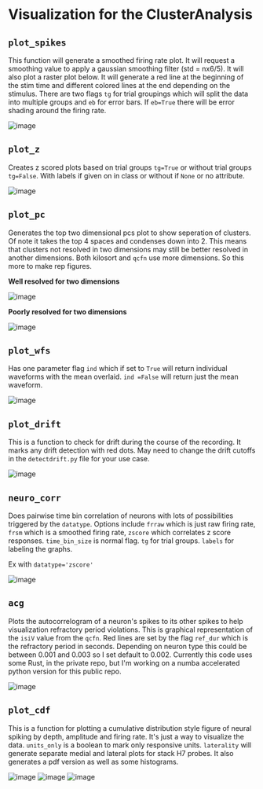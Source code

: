 # Visualization for the ClusterAnalysis

## `plot_spikes`

This function will generate a smoothed firing rate plot. It will request a smoothing value to apply a gaussian smoothing filter (std = nx6/5). It will also plot a raster plot below. It will generate a red line at the beginning of the stim time and different colored lines at the end depending on the stimulus. There are two flags `tg` for trial groupings which will split the data into multiple groups and `eb` for error bars. If `eb=True` there will be error shading around the firing rate.

![image](https://user-images.githubusercontent.com/92116279/219498714-f28a9beb-7720-4d09-8737-d8228d1b7606.png)


## `plot_z`

Creates z scored plots based on trial groups `tg=True` or without trial groups `tg=False`. With labels if given on in class or without if `None` or no attribute. 

![image](https://user-images.githubusercontent.com/92116279/219498798-ddd01e73-8afe-4f7c-94e5-629e649bc769.png)


## `plot_pc`

Generates the top two dimensional pcs plot to show seperation of clusters. Of note it takes the top 4 spaces and condenses down into 2. This means that clusters not resolved in two dimensions may still be better resolved in another dimensions. Both kilosort and `qcfn` use more dimensions. So this more to make rep figures.

**Well resolved for two dimensions**


![image](https://user-images.githubusercontent.com/92116279/219499187-ecea29a8-114c-410d-8cbd-6cad136f11c1.png)

**Poorly resolved for two dimensions**


![image](https://user-images.githubusercontent.com/92116279/219499238-4222b306-315e-4ce7-abf9-d30e1db392bd.png)


## `plot_wfs`

Has one parameter flag `ind` which if set to `True` will return individual waveforms with the mean overlaid. `ind =False` will return just the mean waveform.

![image](https://user-images.githubusercontent.com/92116279/219499991-bf7e59a0-e0d0-419a-a749-ee4d7d6d4bc5.png)


## `plot_drift`

This is a function to check for drift during the course of the recording. It marks any drift detection with red dots. May need to change the drift cutoffs in the `detectdrift.py` file for your use case.

![image](https://user-images.githubusercontent.com/92116279/219500047-625a17c3-f657-4cb1-af83-eeacc0f371d1.png)

## `neuro_corr`

Does pairwise time bin correlation of neurons with lots of possibilities triggered by the `datatype`. Options include `frraw` which is just raw firing rate, `frsm` which is a smoothed firing rate, `zscore` which correlates z score responses. `time_bin_size` is normal flag. `tg` for trial groups. `labels` for labeling the graphs.

Ex with `datatype='zscore'`

![image](https://user-images.githubusercontent.com/92116279/219500830-ec336eba-91ef-4df1-996f-417fc8626cda.png)

## `acg`

Plots the autocorrelogram of a neuron's spikes to its other spikes to help visualization refractory period violations. This is graphical representation of the `isiV` value from the `qcfn`. Red lines are set by the flag `ref_dur` which is the refractory period in seconds. Depending on neuron type this could be between 0.001 and 0.003 so I set default to 0.002. Currently this code uses some Rust, in the private repo, but I'm working on a numba accelerated python version for this public repo.

![image](https://user-images.githubusercontent.com/92116279/219501400-ba2c2d8e-9f39-4ef2-9a3f-de27ac71c36d.png)

## `plot_cdf`

This is a function for plotting a cumulative distribution style figure of neural spiking by depth, amplitude and firing rate. It's just a way to visualize the data. `units_only` is a boolean to mark only responsive units. `laterality` will generate separate medial and lateral plots for stack H7 probes. It also generates a pdf version as well as some histograms.

![image](https://user-images.githubusercontent.com/92116279/219502120-24b19bcb-6877-4a91-9b8d-dadc276e8c4e.png)
![image](https://user-images.githubusercontent.com/92116279/219502176-06e2f2d9-90ae-45e2-9580-2a375237cb93.png)
![image](https://user-images.githubusercontent.com/92116279/219502181-95f59dc9-8c16-46b4-9ea1-e86cefa612c4.png)

